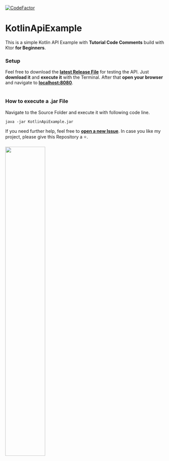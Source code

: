 [![CodeFactor](https://www.codefactor.io/repository/github/jakkoble/kotlinapiexample/badge)](https://www.codefactor.io/repository/github/jakkoble/kotlinapiexample)
# KotlinApiExample
This is a simple Kotlin API Example with **Tutorial Code Comments** build with Ktor **for Beginners**.
</br>
### Setup
Feel free to download the **[latest Release File](https://github.com/jakkoble/KotlinApiExample/releases/)** for testing the API. Just **download it** and **execute it** with the Terminal. After that **open your browser** and navigate to **[localhost:8080](http://localhost:8080)**.
</br>
</br>
### How to execute a .jar File
Navigate to the Source Folder and execute it with following code line.
```
java -jar KotlinApiExample.jar
```
If you need further help, feel free to **[open a new Issue](https://github.com/Jakkoble/KotlinApiExample/issues)**. In case you like my project, please give this Repository a ⭐.
</br>
</br>
<img src="https://i.imgur.com/ZfugF2L.png" heigh=50% width=50%>
